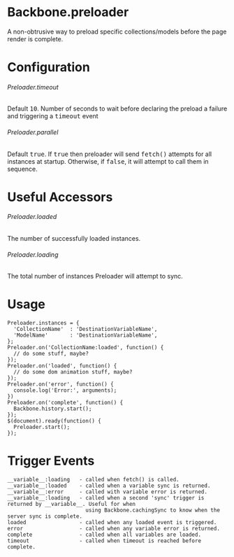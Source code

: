Backbone.preloader
==================

A non-obtrusive way to preload specific collections/models before the page
render is complete.

Configuration
=============

###### Preloader.timeout
Default <tt>10</tt>. Number of seconds to wait before declaring the preload
a failure and triggering a <tt>timeout</tt> event

###### Preloader.parallel
Default <tt>true</tt>. If <tt>true</tt> then preloader will send <tt>fetch()</tt> attempts for
all instances at startup. Otherwise, if <tt>false</tt>, it will attempt to call them in
sequence.

Useful Accessors
================
###### Preloader.loaded
The number of successfully loaded instances.

###### Preloader.loading
The total number of instances Preloader will attempt to sync.

Usage
=====

```
Preloader.instances = {
  'CollectionName'  : 'DestinationVariableName',
  'ModelName'       : 'DestinationVariableName',
};
Preloader.on('CollectionName:loaded', function() {
  // do some stuff, maybe?
});
Preloader.on('loaded', function() {
  // do some dom animation stuff, maybe?
});
Preloader.on('error', function() {
  console.log('Error:', arguments);
})
Preloader.on('complete', function() {
  Backbone.history.start();
});
$(document).ready(function() {
  Preloader.start();
});

```

Trigger Events
==============
```
__variable__:loading   - called when fetch() is called.
__variable__:loaded    - called when a variable sync is returned.
__variable__:error     - called with variable error is returned.
__variable__:loading   - called when a second 'sync' trigger is returned by __variable__. Useful for when 
                         using Backbone.cachingSync to know when the server sync is complete.
loaded                 - called when any loaded event is triggered.
error                  - called when any variable error is returned.
complete               - called when all variables are loaded.
timeout                - called when timeout is reached before complete.
```
